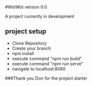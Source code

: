 #WotWot version 0.0

A project currently in development

## project setup

* Clone Repository
* Create your branch
* npm install
* execute command "npm run build"
* execute command "npm run serve"
* navigate to localhost:8080









###Thank you Don for the project starter
